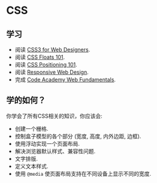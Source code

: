 CSS
===

学习
-----------------

* 阅读 [CSS3 for Web Designers](http://www.abookapart.com/products/css3-for-web-designers).
* 阅读 [CSS Floats 101](http://www.alistapart.com/articles/css-floats-101/).
* 阅读 [CSS Positioning 101](http://www.alistapart.com/articles/css-positioning-101/).
* 阅读 [Responsive Web Design](http://www.abookapart.com/products/responsive-web-design).
* 完成 [Code Academy Web Fundamentals](http://www.codecademy.com/tracks/web).

学的如何？
----------

你学会了所有CSS相关的知识，你应该会:

* 创建一个栅格.
* 控制盒子模型的各个部分 (宽度, 高度, 内外边距, 边框).
* 使用浮动实现一个页面布局.
* 解决浏览器默认样式、兼容性问题.
* 文字排版.
* 定义文本样式.
* 使用 `@media` 使页面布局支持在不同设备上显示不同的宽度.